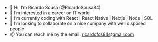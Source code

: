 - 👋 Hi, I’m Ricardo Sousa (@RicardoSousa84)
- 👀 I’m interested in a career on IT world
- 🌱 I’m currently coding with React | React Native | Nextjs | Node | SQL
- 💞️ I’m looking to collaborate on a nice company with well disposed people
- 📫 You can reach me by the email: ricardofcs84@gmail.com

<!---
RicardoSousa84/RicardoSousa84 is a ✨ special ✨ repository because its `README.md` (this file) appears on your GitHub profile.
You can click the Preview link to take a look at your changes.
--->
